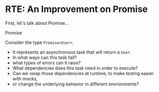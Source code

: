 # RTE: An Improvement on Promise

First, let's talk about Promise...


Promise<User>

Consider the type `Promise<User>`.
  - It represents an asynchronous task that will return a `User`.
  - In what ways can this task fail?
  - what types of errors can it raise? 
  - What dependencies does this task need in order to execute?
  - Can we swap those dependencies at runtime, to make testing easier with mocks, 
  - or change the underlying behavior in different envrionments?

